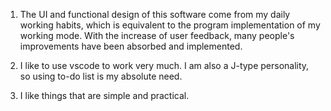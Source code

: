 1. The UI and functional design of this software come from my daily working habits, which is equivalent to the program implementation of my working mode. With the increase of user feedback, many people's improvements have been absorbed and implemented.

2. I like to use vscode to work very much. I am also a J-type personality, so using to-do list is my absolute need.

3. I like things that are simple and practical.
